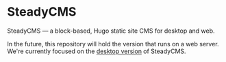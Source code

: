 # SteadyCMS

SteadyCMS — a block-based, Hugo static site CMS for desktop and web.

In the future, this repository will hold the version that runs on a web server. We're currently focused on the [desktop version](https://github.com/SteadyCMS/desktop) of SteadyCMS.